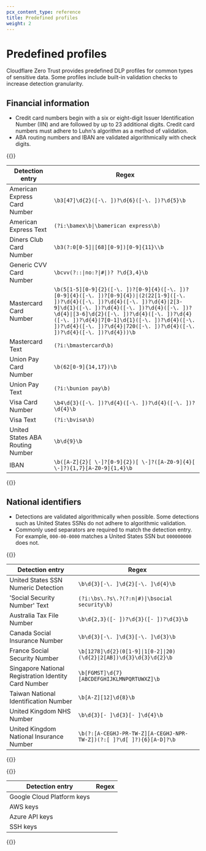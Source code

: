 ```yaml
---
pcx_content_type: reference
title: Predefined profiles
weight: 2
---
```


# Predefined profiles

Cloudflare Zero Trust provides predefined DLP profiles for common types of sensitive data. Some profiles include built-in validation checks to increase detection granularity.

## Financial information

- Credit card numbers begin with a six or eight-digit Issuer Identification Number (IIN) and are followed by up to 23 additional digits. Credit card numbers must adhere to Luhn's algorithm as a method of validation.
- ABA routing numbers and IBAN are validated algorithmically with check digits.

{{<table-wrap>}}

| Detection entry                  | Regex                                                                                                                                                                                                                                                                                                                                                |
| -------------------------------- | ---------------------------------------------------------------------------------------------------------------------------------------------------------------------------------------------------------------------------------------------------------------------------------------------------------------------------------------------------- |
| American Express Card Number     | `\b3[47]\d{2}([-\. ])?\d{6}([-\. ])?\d{5}\b`                                                                                                                                                                                                                                                                                                         |
| American Express Text            | `(?i:\bamex\b\|\bamerican express\b)`                                                                                                                                                                                                                                                                                                                |
| Diners Club Card Number          | `\b3(?:0[0-5]\|[68][0-9])[0-9]{11}\\b`                                                                                                                                                                                                                                                                                                               |
| Generic CVV Card Number          | `\bcvv(?::\|no:?\|#\|)? ?\d{3,4}\b`                                                                                                                                                                                                                                                                                                                  |
| Mastercard Card Number           | `\b(5[1-5][0-9]{2}([-\. ])?[0-9]{4}([-\. ])?[0-9]{4}([-\. ])?[0-9]{4})\|(2(22[1-9]([-\. ])?\d{4}([-\. ])?\d{4}([-\. ])?\d{4}\|2[3-9]\d{1}([-\. ])?\d{4}([-\. ])?\d{4}([-\. ])?\d{4}\|[3-6]\d{2}([-\. ])?\d{4}([-\. ])?\d{4}([-\. ])?\d{4}\|7[0-1]\d{1}([-\. ])?\d{4}([-\. ])?\d{4}([-\. ])?\d{4}\|720([-\. ])?\d{4}([-\. ])?\d{4}([-\. ])?\d{4}))\b` |
| Mastercard Text                  | `(?i:\bmastercard\b)`                                                                                                                                                                                                                                                                                                                                |
| Union Pay Card Number            | `\b(62[0-9]{14,17})\b`                                                                                                                                                                                                                                                                                                                               |
| Union Pay Text                   | `(?i:\bunion pay\b)`                                                                                                                                                                                                                                                                                                                                 |
| Visa Card Number                 | `\b4\d{3}([-\. ])?\d{4}([-\. ])?\d{4}([-\. ])?\d{4}\b`                                                                                                                                                                                                                                                                                               |
| Visa Text                        | `(?i:\bvisa\b)`                                                                                                                                                                                                                                                                                                                                      |
| United States ABA Routing Number | `\b\d{9}\b`                                                                                                                                                                                                                                                                                                                                          |
| IBAN                             | `\b([A-Z]{2}[ \-]?[0-9]{2})[ \-]?([A-Z0-9]{4}[ \-]?){1,7}[A-Z0-9]{1,4}\b`                                                                                                                                                                                                                                                                            |

{{</table-wrap>}}

## National identifiers

- Detections are validated algorithmically when possible. Some detections such as United States SSNs do not adhere to algorithmic validation.
- Commonly used separators are required to match the detection entry. For example, `000-00-0000` matches a United States SSN but `000000000` does not.

{{<table-wrap>}}

| Detection entry                                      | Regex                                                                |
| ---------------------------------------------------- | -------------------------------------------------------------------- |
| United States SSN Numeric Detection                  | `\b\d{3}[-\. ]\d{2}[-\. ]\d{4}\b`                                    |
| 'Social Security Number' Text                        | `(?i:\bs\.?s\.?(?:n\|#)\|\bsocial security\b)`                       |
| Australia Tax File Number                            | `\b\d{2,3}([- ])?\d{3}([- ])?\d{3}\b`                                |
| Canada Social Insurance Number                       | `\b\d{3}[-\. ]\d{3}[-\. ]\d{3}\b`                                    |
| France Social Security Number                        | `\b[1278]\d{2}(0[1-9]\|1[0-2]\|20)(\d{2}\|2[AB])\d{3}\d{3}\d{2}\b`   |
| Singapore National Registration Identity Card Number | `\b[FGMST]\d{7}[ABCDEFGHIJKLMNPQRTUWXZ]\b`                           |
| Taiwan National Identification Number                | `\b[A-Z][12]\d{8}\b`                                                 |
| United Kingdom NHS Number                            | `\b\d{3}[- ]\d{3}[- ]\d{4}\b`                                        |
| United Kingdom National Insurance Number             | `\b(?:[A-CEGHJ-PR-TW-Z][A-CEGHJ-NPR-TW-Z])(?:[ ]?\d[ ]?){6}[A-D]?\b` |

{{</table-wrap>}}

{{<table-wrap>}}

| Detection entry            | Regex |
| -------------------------- | ----- |
| Google Cloud Platform keys |       |
| AWS keys                   |       |
| Azure API keys             |       |
| SSH keys                   |       |

{{</table-wrap>}}
